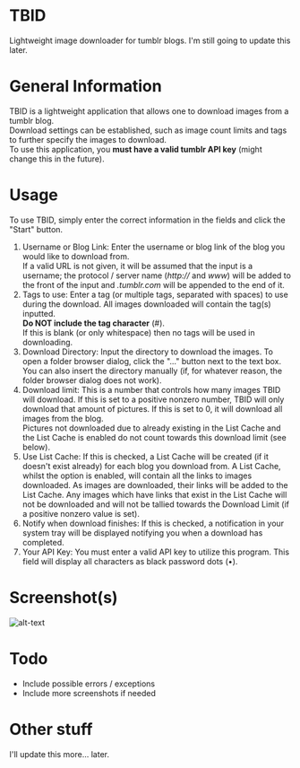 # TBID
Lightweight image downloader for tumblr blogs.
I'm still going to update this later.

# General Information
TBID is a lightweight application that allows one to download images from a tumblr blog.  
Download settings can be established, such as image count limits and tags to further specify the images to download.  
To use this application, you **must have a valid tumblr API key** (might change this in the future).

# Usage
To use TBID, simply enter the correct information in the fields and click the "Start" button.

1. Username or Blog Link: Enter the username or blog link of the blog you would like to download from.  
If a valid URL is not given, it will be assumed that the input is a username; the protocol / server name (*http://* and *www*) will be added to the front of the input and *.tumblr.com* will be appended to the end of it.
2. Tags to use: Enter a tag (or multiple tags, separated with spaces) to use during the download. All images downloaded will contain the tag(s) inputted.  
**Do NOT include the tag character** (#).  
If this is blank (or only whitespace) then no tags will be used in downloading.
3. Download Directory: Input the directory to download the images. To open a folder browser dialog, click the "..." button next to the text box. You can also insert the directory manually (if, for whatever reason, the folder browser dialog does not work).
4. Download limit: This is a number that controls how many images TBID will download. If this is set to a positive nonzero number, TBID will only download that amount of pictures. If this is set to 0, it will download all images from the blog.  
Pictures not downloaded due to already existing in the List Cache and the List Cache is enabled do not count towards this download limit (see below).
5. Use List Cache: If this is checked, a List Cache will be created (if it doesn't exist already) for each blog you download from. A List Cache, whilst the option is enabled, will contain all the links to images downloaded. As images are downloaded, their links will be added to the List Cache. Any images which have links that exist in the List Cache will not be downloaded and will not be tallied towards the Download Limit (if a positive nonzero value is set).
6. Notify when download finishes: If this is checked, a notification in your system tray will be displayed notifying you when a download has completed.
7. Your API Key: You must enter a valid API key to utilize this program. This field will display all characters as black password dots (•).

# Screenshot(s)
![alt-text](http://i.imgur.com/X8Rf0GF.png "TBID Main Window")

# Todo
* Include possible errors / exceptions
* Include more screenshots if needed

# Other stuff
I'll update this more... later.
